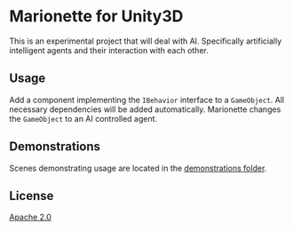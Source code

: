 # Marionette for Unity3D

This is an experimental project that will deal with AI. Specifically artificially intelligent agents and their interaction with each other.

## Usage
Add a component implementing the `IBehavior` interface to a `GameObject`. All necessary dependencies will be added automatically. Marionette changes the `GameObject` to an AI controlled agent.

## Demonstrations
Scenes demonstrating usage are located in the [demonstrations folder](https://github.com/DavidMann10k/Marionette/blob/master/Assets/_scenes/demonstrations).

## License

[Apache 2.0](https://github.com/DavidMann10k/Marionette/blob/master/license.txt)
